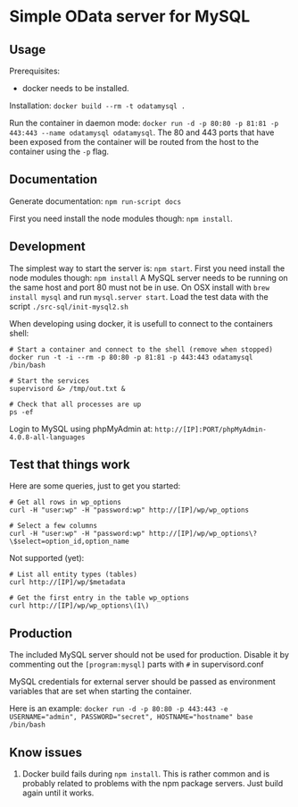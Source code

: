 Simple OData server for MySQL
==============================


Usage
-----

Prerequisites:

 * docker needs to be installed.

Installation: `docker build --rm -t odatamysql .`

Run the container in daemon mode: `docker run -d -p 80:80 -p 81:81 -p 443:443 --name odatamysql odatamysql`.
The 80 and 443 ports that have been exposed from the container will be routed from the host to the container
 using the `-p` flag.


Documentation
------------

Generate documentation: `npm run-script docs`

First you need install the node modules though: `npm install`.


Development
-----------

The simplest way to start the server is: `npm start`.
First you need install the node modules though: `npm install`
A MySQL server needs to be running on the same host and port 80 must not be in use.
On OSX install with `brew install mysql` and run `mysql.server start`. Load the test data
with the script `./src-sql/init-mysql2.sh`


When developing using docker, it is usefull to connect to the containers shell:

    # Start a container and connect to the shell (remove when stopped)
    docker run -t -i --rm -p 80:80 -p 81:81 -p 443:443 odatamysql /bin/bash

    # Start the services
    supervisord &> /tmp/out.txt &

    # Check that all processes are up
    ps -ef


Login to MySQL using phpMyAdmin at: `http://[IP]:PORT/phpMyAdmin-4.0.8-all-languages`


Test that things work
---------------------

Here are some queries, just to get you started:

    # Get all rows in wp_options
    curl -H "user:wp" -H "password:wp" http://[IP]/wp/wp_options

    # Select a few columns
    curl -H "user:wp" -H "password:wp" http://[IP]/wp/wp_options\?\$select=option_id,option_name


Not supported (yet):

    # List all entity types (tables)
    curl http://[IP]/wp/$metadata

    # Get the first entry in the table wp_options
    curl http://[IP]/wp/wp_options\(1\)


Production
----------

The included MySQL server should not be used for production. Disable it by commenting out the
`[program:mysql]` parts with `#` in supervisord.conf

MySQL credentials for external server should be passed as environment variables that are set when starting the container.

Here is an example: `docker run -d -p 80:80 -p 443:443 -e USERNAME="admin", PASSWORD="secret", HOSTNAME="hostname" base /bin/bash`


Know issues
-----------

1. Docker build fails during `npm install`. This is rather common and is probably related to problems with the npm package servers. Just build again until it works.
